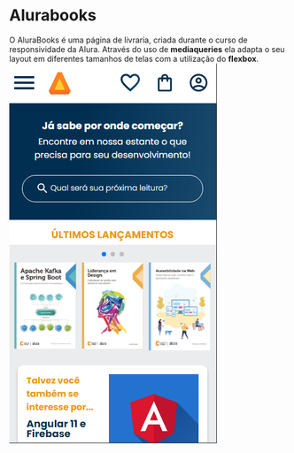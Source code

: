 # Alurabooks

O AluraBooks é uma página de livraria, criada durante o curso de responsividade da Alura. Através do uso de **mediaqueries** ela adapta o seu layout em diferentes tamanhos de telas com a utilização do **flexbox**.
![Captura de tela da página do AluraBooks](./img/aluraBooks-print.png)
